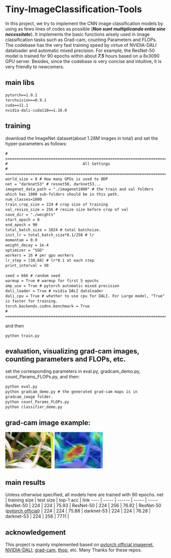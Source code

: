 # Tiny-ImageClassification-Tools

In this project, we try to implement the CNN image classification models by using as fews lines of codes as possible (***Non sunt multiplicanda entia sine necessitate***). It implements the basic functions wisely used in image classification tasks such as Grad-cam, counting Parameters and FLOPs.
The codebase has the very fast training speed by virtue of NVIDIA-DALI dataloader and automatic mixed precision. For example, the ResNet-50 model is trained for 90 epochs within about ***7.5*** hours based on a 8x3090 GPU server.
Besides, since the codebase is very concise and intuitive, it is very friendly to newcomers.

## main libs
```
pytorch==1.9.1
torchvision==0.9.1
cuda==11.1
nvidia-dali-cuda110==1.16.0
```

## training
download the ImageNet dataset(about 1.28M images in total) and set the hyper-parameters as follows:
```
# ================================================================================
#                                 All Settings
# ================================================================================
world_size = 8 # How many GPUs is used to DDP
net = "darknet53" # resnet50, darknet53...
imagenet_data_path = "./imagenet1000" # the train and val folders which has 1000 sub-folders should be in this path.
num_classes=1000
train_crop_size = 224 # crop size of training
val_resize_size = 256 # resize size before crop of val
save_dir = "./weights"
start_epoch = 0
end_epoch = 90
total_batch_size = 1024 # total batchsize.
init_lr = total_batch_size*0.1/256 # lr
momentum = 0.9
weight_decay = 1e-4
optimizer = "SGD"
workers = 16 # per gpu workers
lr_step = [30,60] # lr*0.1 at each step
print_interval = 50

seed = 666 # random seed
warmup = True # warmup for first 5 epochs 
amp_use = True # pytorch automatic mixed precision
dali_loader = True # nvidia DALI dataloader
dali_cpu = True # whether to use cpu for DALI. For Large model, "True" is faster for training.
torch.backends.cudnn.benchmark = True
# ================================================================================
```
and then
```
python train.py
```

## evaluation, visualizing grad-cam images, counting parameters and FLOPs, etc.
set the corresponding parameters in eval.py, gradcam_demo.py, count_Params_FLOPs.py, and then:
```
python eval.py
python gradcam_demo.py # the generated grad-cam maps is in gradcam_image folder.
python count_Params_FLOPs.py
python classifier_demo.py
```

## grad-cam image example:
<img style="width:30%;" src="./input_image/n01682714/ILSVRC2012_val_00011551.JPEG"> <img style="width:30%;" src="./gradcam_image/n01682714/ILSVRC2012_val_00011551.JPEG"> 

## main results
Unless otherwise specified, all models here are trained with 90 epochs.
net  | training size  | test size | top-1 acc | link
 ---- | ----- | ------  | ----- | -----
ResNet-50  | 224 | 224 | 75.93 |
ResNet-50  | 224 | 256 | 76.82 |
ResNet-50 ([pytorch official](https://github.com/pytorch/examples/blob/main/imagenet/main.py))  | 224 | 224 | 75.88 |
darknet-53  | 224 | 224 | 76.28 |
darknet-53  | 224 | 256 | 77.11 |

## acknowledgement
This project is mainly implemented based on [pytorch official imagenet](https://github.com/pytorch/examples/blob/main/imagenet/main.py), [NVIDIA-DALI](https://github.com/NVIDIA/DALI/blob/8b8e7c6521c4de78fb6774fdf3263d6ded47a6df/docs/examples/use_cases/pytorch/resnet50/main.py), [grad-cam](https://github.com/leftthomas/GradCAM), [thop](https://github.com/Lyken17/pytorch-OpCounter), etc. Many Thanks for these repos.